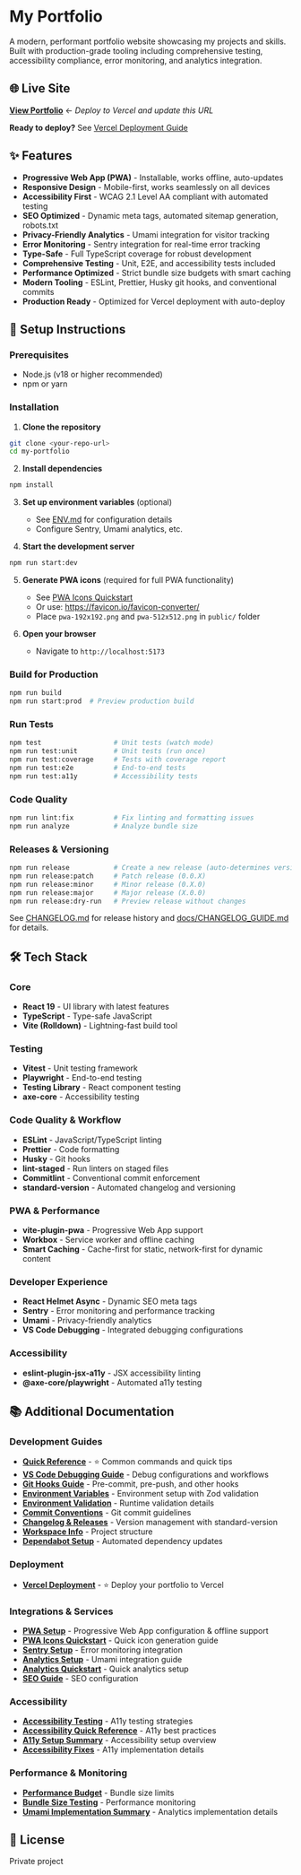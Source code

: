 # My Portfolio

A modern, performant portfolio website showcasing my projects and skills. Built with production-grade tooling including comprehensive testing, accessibility compliance, error monitoring, and analytics integration.

## 🌐 Live Site

**[View Portfolio](https://yourname.vercel.app)** ← _Deploy to Vercel and update this URL_

**Ready to deploy?** See [Vercel Deployment Guide](docs/VERCEL_DEPLOYMENT.md)

## ✨ Features

- **Progressive Web App (PWA)** - Installable, works offline, auto-updates
- **Responsive Design** - Mobile-first, works seamlessly on all devices
- **Accessibility First** - WCAG 2.1 Level AA compliant with automated testing
- **SEO Optimized** - Dynamic meta tags, automated sitemap generation, robots.txt
- **Privacy-Friendly Analytics** - Umami integration for visitor tracking
- **Error Monitoring** - Sentry integration for real-time error tracking
- **Type-Safe** - Full TypeScript coverage for robust development
- **Comprehensive Testing** - Unit, E2E, and accessibility tests included
- **Performance Optimized** - Strict bundle size budgets with smart caching
- **Modern Tooling** - ESLint, Prettier, Husky git hooks, and conventional commits
- **Production Ready** - Optimized for Vercel deployment with auto-deploy

## 🚀 Setup Instructions

### Prerequisites

- Node.js (v18 or higher recommended)
- npm or yarn

### Installation

1. **Clone the repository**

```bash
git clone <your-repo-url>
cd my-portfolio
```

2. **Install dependencies**

```bash
npm install
```

3. **Set up environment variables** (optional)
   - See [ENV.md](docs/ENV.md) for configuration details
   - Configure Sentry, Umami analytics, etc.

4. **Start the development server**

```bash
npm run start:dev
```

5. **Generate PWA icons** (required for full PWA functionality)
   - See [PWA Icons Quickstart](docs/PWA_ICONS_QUICKSTART.md)
   - Or use: https://favicon.io/favicon-converter/
   - Place `pwa-192x192.png` and `pwa-512x512.png` in `public/` folder

6. **Open your browser**
   - Navigate to `http://localhost:5173`

### Build for Production

```bash
npm run build
npm run start:prod  # Preview production build
```

### Run Tests

```bash
npm test                  # Unit tests (watch mode)
npm run test:unit         # Unit tests (run once)
npm run test:coverage     # Tests with coverage report
npm run test:e2e          # End-to-end tests
npm run test:a11y         # Accessibility tests
```

### Code Quality

```bash
npm run lint:fix          # Fix linting and formatting issues
npm run analyze           # Analyze bundle size
```

### Releases & Versioning

```bash
npm run release           # Create a new release (auto-determines version)
npm run release:patch     # Patch release (0.0.X)
npm run release:minor     # Minor release (0.X.0)
npm run release:major     # Major release (X.0.0)
npm run release:dry-run   # Preview release without changes
```

See [CHANGELOG.md](CHANGELOG.md) for release history and [docs/CHANGELOG_GUIDE.md](docs/CHANGELOG_GUIDE.md) for details.

## 🛠️ Tech Stack

### Core

- **React 19** - UI library with latest features
- **TypeScript** - Type-safe JavaScript
- **Vite (Rolldown)** - Lightning-fast build tool

### Testing

- **Vitest** - Unit testing framework
- **Playwright** - End-to-end testing
- **Testing Library** - React component testing
- **axe-core** - Accessibility testing

### Code Quality & Workflow

- **ESLint** - JavaScript/TypeScript linting
- **Prettier** - Code formatting
- **Husky** - Git hooks
- **lint-staged** - Run linters on staged files
- **Commitlint** - Conventional commit enforcement
- **standard-version** - Automated changelog and versioning

### PWA & Performance

- **vite-plugin-pwa** - Progressive Web App support
- **Workbox** - Service worker and offline caching
- **Smart Caching** - Cache-first for static, network-first for dynamic content

### Developer Experience

- **React Helmet Async** - Dynamic SEO meta tags
- **Sentry** - Error monitoring and performance tracking
- **Umami** - Privacy-friendly analytics
- **VS Code Debugging** - Integrated debugging configurations

### Accessibility

- **eslint-plugin-jsx-a11y** - JSX accessibility linting
- **@axe-core/playwright** - Automated a11y testing

## 📚 Additional Documentation

### Development Guides

- **[Quick Reference](docs/QUICK_REFERENCE.md)** - ⭐ Common commands and quick tips
- **[VS Code Debugging Guide](docs/VSCODE_DEBUGGING.md)** - Debug configurations and workflows
- **[Git Hooks Guide](docs/GIT_HOOKS.md)** - Pre-commit, pre-push, and other hooks
- **[Environment Variables](docs/ENV.md)** - Environment setup with Zod validation
- **[Environment Validation](docs/ENV_VALIDATION.md)** - Runtime validation details
- **[Commit Conventions](docs/COMMIT_CONVENTION.md)** - Git commit guidelines
- **[Changelog & Releases](docs/CHANGELOG_GUIDE.md)** - Version management with standard-version
- **[Workspace Info](docs/WORKSPACE.md)** - Project structure
- **[Dependabot Setup](docs/DEPENDABOT.md)** - Automated dependency updates

### Deployment

- **[Vercel Deployment](docs/VERCEL_DEPLOYMENT.md)** - ⭐ Deploy your portfolio to Vercel

### Integrations & Services

- **[PWA Setup](docs/PWA_SETUP.md)** - Progressive Web App configuration & offline support
- **[PWA Icons Quickstart](docs/PWA_ICONS_QUICKSTART.md)** - Quick icon generation guide
- **[Sentry Setup](docs/SENTRY_SETUP.md)** - Error monitoring integration
- **[Analytics Setup](docs/ANALYTICS_SETUP.md)** - Umami integration guide
- **[Analytics Quickstart](docs/ANALYTICS_QUICKSTART.md)** - Quick analytics setup
- **[SEO Guide](docs/SEO.md)** - SEO configuration

### Accessibility

- **[Accessibility Testing](docs/ACCESSIBILITY_TESTING.md)** - A11y testing strategies
- **[Accessibility Quick Reference](docs/ACCESSIBILITY_QUICK_REFERENCE.md)** - A11y best practices
- **[A11y Setup Summary](docs/A11Y_SETUP_SUMMARY.md)** - Accessibility setup overview
- **[Accessibility Fixes](docs/ACCESSIBILITY_FIXES.md)** - A11y implementation details

### Performance & Monitoring

- **[Performance Budget](docs/PERFORMANCE_BUDGET.md)** - Bundle size limits
- **[Bundle Size Testing](docs/BUNDLE_SIZE_TEST.md)** - Performance monitoring
- **[Umami Implementation Summary](docs/UMAMI_IMPLEMENTATION_SUMMARY.md)** - Analytics implementation details

## 📄 License

Private project
